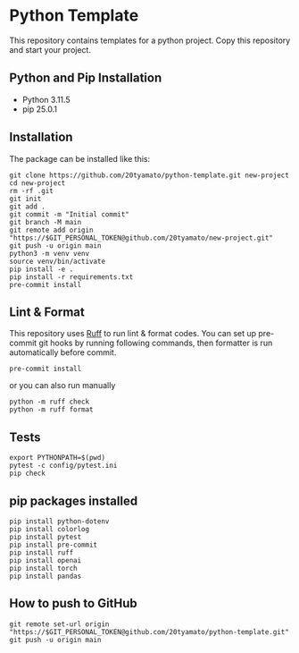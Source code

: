 # Python Template

This repository contains templates for a python project. Copy this repository and start your project.

## Python and Pip Installation

- Python 3.11.5
- pip 25.0.1

## Installation

The package can be installed like this:

```shell
git clone https://github.com/20tyamato/python-template.git new-project
cd new-project
rm -rf .git
git init
git add .
git commit -m "Initial commit"
git branch -M main
git remote add origin "https://$GIT_PERSONAL_TOKEN@github.com/20tyamato/new-project.git"
git push -u origin main
python3 -m venv venv
source venv/bin/activate
pip install -e .
pip install -r requirements.txt
pre-commit install
```

## Lint & Format

This repository uses [Ruff](https://github.com/astral-sh/ruff) to run lint & format codes.
You can set up pre-commit git hooks by running following commands, then formatter is run automatically before commit.

```console
pre-commit install
```

or you can also run manually

```console
python -m ruff check
python -m ruff format
```

## Tests

```console
export PYTHONPATH=$(pwd)
pytest -c config/pytest.ini
pip check
```

## pip packages installed

```console
pip install python-dotenv
pip install colorlog
pip install pytest
pip install pre-commit
pip install ruff
pip install openai
pip install torch
pip install pandas
```

## How to push to GitHub

```console
git remote set-url origin "https://$GIT_PERSONAL_TOKEN@github.com/20tyamato/python-template.git"
git push -u origin main
```
